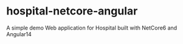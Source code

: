 # hospital-netcore-angular
 A simple demo Web application for Hospital built with NetCore6 and Angular14
